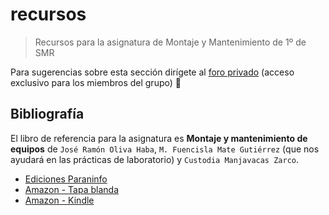 # recursos

> Recursos para la asignatura de Montaje y Mantenimiento de 1º de SMR

Para sugerencias sobre esta sección dirígete al [foro privado](https://github.com/orgs/2DAWIE/discussions) (acceso exclusivo para los miembros del grupo) 🚧

## Bibliografía

El libro de referencia para la asignatura es **Montaje y mantenimiento de equipos** de `José Ramón Oliva Haba`, `M. Fuencisla Mate Gutiérrez` (que nos ayudará en las prácticas de laboratorio) y `Custodia Manjavacas Zarco`.


- [Ediciones Paraninfo](https://www.paraninfo.es/catalogo/9788428340816/montaje-y-mantenimiento-de-equipos-3-%C2%AA-edicion-)
- [Amazon - Tapa blanda](https://www.amazon.es/Montaje-mantenimiento-equipos-3-%C2%AA-edici%C3%B3n/dp/8428340811)
- [Amazon - Kindle](https://www.amazon.es/Montaje-mantenimiento-equipos-edici%C3%B3n-2019-ebook/dp/B07WPPJYT5)